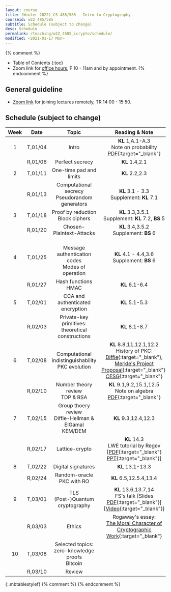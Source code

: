 ```yaml
---
layout: course
title: (Winter 2022) CS 485/585 - Intro to Cryptography
courseid: w22 485/585
subtitle: Schedule (subject to change)
desc: Schedule
permalink: /teaching/w22_4585_icrypto/schedule/
modified: <2021-01-17 Mon> 
---
```


{% comment %}
* Table of Contents
{:toc}
* Zoom link for [office hours](), F 10 - 11am and by appointment.
{% endcomment %}

## General guideline
* [Zoom link](https://pdx.zoom.us/j/89374231084?pwd=eHg4UW53Q3F5KzVma0VBdmt1K2FKUT09) for joining lectures remotely, TR 14:00 - 15:50. 

## Schedule (subject to change)

| Week | Date  | Topic | Reading & Note |
|:-----:| :---------: |:----------:|:-----:|
|1| T,01/04 | Intro | **KL** 1,A.1-A.3 <br> Note on probability [PDF](http://theory.stanford.edu/~trevisan/cs276/notesprob.pdf){:target="_blank"} |
||R,01/06 | Perfect secrecy | **KL** 1.4,2.1 |
|2|T,01/11| One-time pad and limits | **KL** 2.2,2.3 |
||R,01/13| Computational secrecy <br> Pseudorandom generators | **KL** 3.1 - 3.3 <br> Supplement: **KL** 7.1 |
|3|T,01/18|  Proof by reduction <br> Block ciphers | **KL** 3.3,3.5.1 <br> Supplement: **KL** 7.2, **BS** 5 |
||R,01/20 | Chosen-Plaintext-Attacks | **KL** 3.4,3.5.2 <br> Supplement: **BS** 6 |
|4|T,01/25 | <br> Message authentication codes <br> Modes of operation | **KL** 4.1 - 4.4,3.6 <br> Supplement: **BS** 6 |
||R,01/27 | Hash functions <br> HMAC | **KL** 6.1-6.4 |
|5|T,02/01| CCA and authenticated encryption | **KL** 5.1-5.3 |
||R,02/03 | Private-key primitives: <br> theoretical constructions | **KL** 8.1-8.7 |
|6|T,02/08| Computational indistinguishability <br> PKC evolution | **KL** 8.8,11,12.1,12.2 <br> History of PKC: [Diffie](http://cr.yp.to/bib/1988/diffie.pdf){:target="_blank"}, [Merkle's Project Proposal](http://www.merkle.com/1974/){:target="_blank"}, [CESG](http://cryptome.org/jya/ellisdoc.htm){:target="_blank"} |
||R,02/10 | Number theory review <br> TDP & RSA | **KL** 9.1,9.2,15.1,12.5 <br> Note on algebra [PDF](https://people.eecs.berkeley.edu/~luca/cs276/notesalgebra.pdf){:target="_blank"}|
|7|T,02/15| Group thoery review <br> Diffie-Hellman & ElGamal <br> KEM/DEM | **KL** 9.3,12.4,12.3|
||R,02/17 | Lattice-crypto | **KL** 14.3 <br> LWE tutorial by Regev [[PDF](https://cims.nyu.edu/~regev/papers/lwesurvey.pdf){:target="_blank"} [PPT](http://www.cims.nyu.edu/~regev/papers/lwesurvey.ppt){:target="_blank"}] |
|8|T,02/22| Digital signatures | **KL** 13.1-13.3 |
||R,02/24 | Random-oracle <br> PKC with RO | **KL** 6.5,12.5.4,13.4|
|9|T,03/01| TLS <br> (Post-)Quantum cryptography | **KL** 13.6,13.7,14 <br> FS's talk [Slides [PDF]({{base}}/files/talks/201611_fspqcasia.pdf){:target="_blank"}] [[Video](https://www.youtube.com/watch?v=n39-FOmNh5g){:target="_blank"}] |
||R,03/03 | Ethics | Rogaway's essay: <br> [The Moral Character of Cryptographic Work](https://web.cs.ucdavis.edu/~rogaway/papers/moral.html){:target="_blank"} |
|10|T,03/08| Selected topics: <br> zero-knowledge proofs <br> Bitcoin | |
||R,03/10 | Review |  |
{:.mbtablestylef}
{% comment %}
{% endcomment %}


